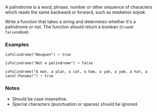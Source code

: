 A palindrome is a word, phrase, number or other sequence of characters which reads the same backward or forward, such as *madam*or *kayak*.

Write a function that takes a string and determines whether it's a palindrome or not. The function should return a boolean (`true`or `false`value).


### Examples ###
    isPalindrome("Neuquen") ➞ true

    isPalindrome("Not a palindrome") ➞ false

    isPalindrome("A man, a plan, a cat, a ham, a yak, a yam, a hat, a canal-Panama!") ➞ true


### Notes ###
*   Should be case insensitive.
*   Special characters (punctuation or spaces) should be ignored.